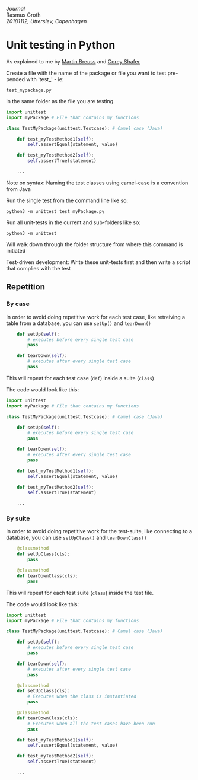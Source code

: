 *Journal*  
Rasmus Groth  
*20181112, Utterslev, Copenhagen*

# Unit testing in Python
As explained to me by [Martin Breuss](https://github.com/martin-martin) and [Corey Shafer](https://www.youtube.com/watch?v=6tNS--WetLI)

Create a file with the name of the package or file you want to test pre-pended with 'test_' - ie:
 ```
 test_mypackage.py
 ```

  in the same folder as the file you are testing.

```py
import unittest
import myPackage # File that contains my functions

class TestMyPackage(unittest.Testcase): # Camel case (Java)

    def test_myTestMethod1(self):
        self.assertEqual(statement, value)

    def test_myTestMethod2(self):
        self.assertTrue(statement)

    ...
```
Note on syntax: Naming the test classes using camel-case is a convention from Java


Run the single test from the command line like so:

```
python3 -m unittest test_myPackage.py
```

Run all unit-tests in the current and sub-folders like so:

```
python3 -m unittest
```

Will walk down through the folder structure from where this command is initiated

Test-driven development: Write these unit-tests first and then write a script that complies with the test

## Repetition

### By case
In order to avoid doing repetitive work for each test case, like retreiving a table from a database, you can use ```setUp()``` and ```tearDown()```

```py
    def setUp(self):
        # executes before every single test case
        pass

    def tearDown(self):
        # executes after every single test case
        pass
```
This will repeat for each test case (```def```) inside a suite (```class```)

The code would look like this:
```py
import unittest
import myPackage # File that contains my functions

class TestMyPackage(unittest.Testcase): # Camel case (Java)

    def setUp(self):
        # executes before every single test case
        pass

    def tearDown(self):
        # executes after every single test case
        pass

    def test_myTestMethod1(self):
        self.assertEqual(statement, value)

    def test_myTestMethod2(self):
        self.assertTrue(statement)

    ...
```

### By suite
In order to avoid doing repetitive work for the test-suite, like connecting to a database, you can use ```setUpClass()``` and ```tearDownClass()```

```py
    @classmethod
    def setUpClass(cls):
        pass

    @classmethod
    def tearDownClass(cls):
        pass
```
This will repeat for each test suite (```class```) inside the test file.

The code would look like this:

```py
import unittest
import myPackage # File that contains my functions

class TestMyPackage(unittest.Testcase): # Camel case (Java)

    def setUp(self):
        # executes before every single test case
        pass

    def tearDown(self):
        # executes after every single test case
        pass

    @classmethod
    def setUpClass(cls):
        # Executes when the class is instantiated
        pass

    @classmethod
    def tearDownClass(cls):
        # Executes when all the test cases have been run
        pass

    def test_myTestMethod1(self):
        self.assertEqual(statement, value)

    def test_myTestMethod2(self):
        self.assertTrue(statement)

    ...
```
